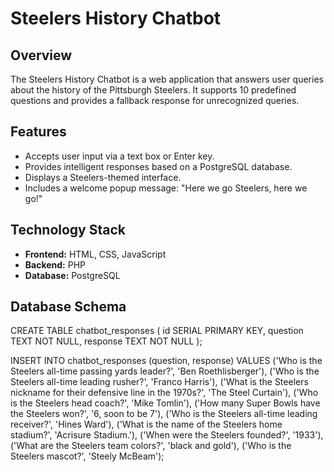 # Steelers History Chatbot

## Overview
The Steelers History Chatbot is a web application that answers user queries about the history of the Pittsburgh Steelers. It supports 10 predefined questions and provides a fallback response for unrecognized queries.

## Features
- Accepts user input via a text box or Enter key.
- Provides intelligent responses based on a PostgreSQL database.
- Displays a Steelers-themed interface.
- Includes a welcome popup message: "Here we go Steelers, here we go!"

## Technology Stack
- **Frontend:** HTML, CSS, JavaScript
- **Backend:** PHP
- **Database:** PostgreSQL

## Database Schema
CREATE TABLE chatbot_responses (
    id SERIAL PRIMARY KEY,
    question TEXT NOT NULL,
    response TEXT NOT NULL
);

INSERT INTO chatbot_responses (question, response)
VALUES
    ('Who is the Steelers all-time passing yards leader?', 'Ben Roethlisberger'),
    ('Who is the Steelers all-time leading rusher?', 'Franco Harris'),
    ('What is the Steelers nickname for their defensive line in the 1970s?', 'The Steel Curtain'),
    ('Who is the Steelers head coach?', 'Mike Tomlin'),
    ('How many Super Bowls have the Steelers won?', '6, soon to be 7'),
    ('Who is the Steelers all-time leading receiver?', 'Hines Ward'),
    ('What is the name of the Steelers home stadium?', 'Acrisure Stadium.'),
    ('When were the Steelers founded?', '1933'),
    ('What are the Steelers team colors?', 'black and gold'),
    ('Who is the Steelers mascot?', 'Steely McBeam');